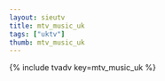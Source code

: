 ```yaml
--- 
layout: sieutv
title: mtv_music_uk
tags: ["uktv"]
thumb: mtv_music_uk
---
```

{% include tvadv key=mtv_music_uk %}
